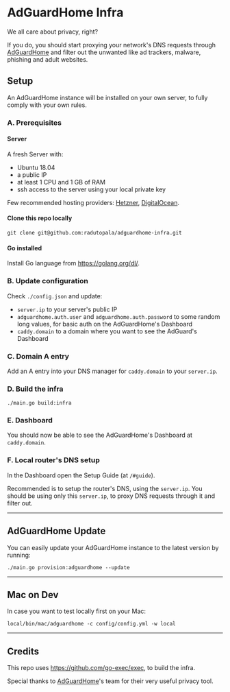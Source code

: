 # AdGuardHome Infra

We all care about privacy, right?

If you do, you should start proxying your network's DNS requests through [AdGuardHome](https://github.com/AdguardTeam/AdGuardHome) and filter out the unwanted like ad trackers, malware, phishing and adult websites.

## Setup

An AdGuardHome instance will be installed on your own server, to fully comply with your own rules.

### A. Prerequisites

#### Server

A fresh Server with:
* Ubuntu 18.04
* a public IP
* at least 1 CPU and 1 GB of RAM
* ssh access to the server using your local private key

Few recommended hosting providers: [Hetzner](https://www.hetzner.com/), [DigitalOcean](https://www.digitalocean.com).

#### Clone this repo locally
`git clone git@github.com:radutopala/adguardhome-infra.git` 

#### Go installed

Install Go language from https://golang.org/dl/.

### B. Update configuration

Check `./config.json` and update:
* `server.ip` to your server's public IP
* `adguardhome.auth.user` and `adguardhome.auth.password` to some random long values, for basic auth on the AdGuardHome's Dashboard
* `caddy.domain` to a domain where you want to see the AdGuard's Dashboard

### C. Domain A entry
Add an A entry into your DNS manager for `caddy.domain` to your `server.ip`.

### D. Build the infra
```
./main.go build:infra
```

### E. Dashboard
You should now be able to see the AdGuardHome's Dashboard at `caddy.domain`.

### F. Local router's DNS setup
In the Dashboard open the Setup Guide (at `/#guide`). 

Recommended is to setup the router's DNS, using the `server.ip`. You should be using only this `server.ip`, to proxy DNS requests through it and filter out.

---

## AdGuardHome Update

You can easily update your AdGuardHome instance to the latest version by running: 
```
./main.go provision:adguardhome --update
```

---

## Mac on Dev
In case you want to test locally first on your Mac:
```
local/bin/mac/adguardhome -c config/config.yml -w local
```

--- 

## Credits

This repo uses https://github.com/go-exec/exec, to build the infra.

Special thanks to [AdGuardHome](https://github.com/AdguardTeam/AdGuardHome)'s team for their very useful privacy tool.
